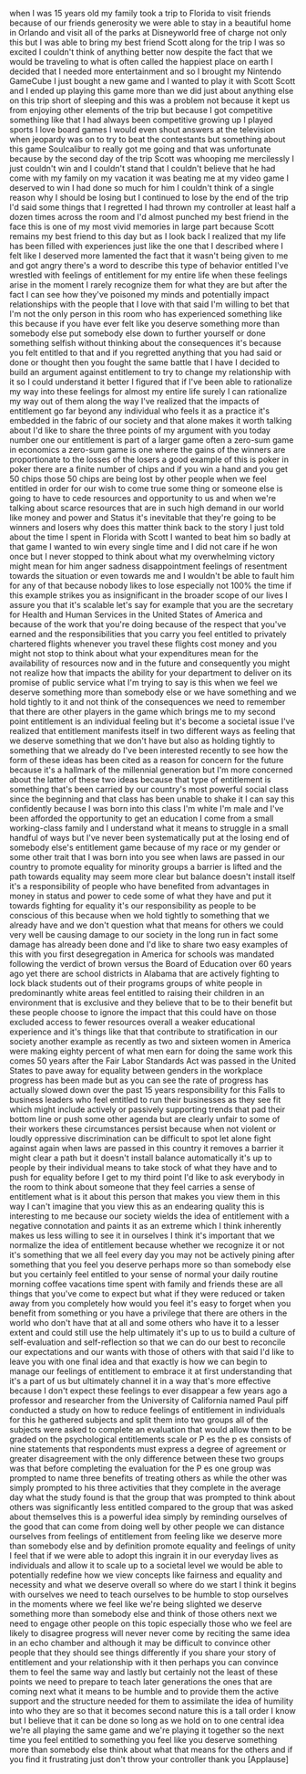 
when I was 15 years old my family took a
trip to Florida to visit friends because
of our friends generosity we were able
to stay in a beautiful home in Orlando
and visit all of the parks at
Disneyworld free of charge not only this
but I was able to bring my best friend
Scott along for the trip I was so
excited I couldn&#39;t think of anything
better now despite the fact that we
would be traveling to what is often
called the happiest place on earth I
decided that I needed more entertainment
and so I brought my Nintendo GameCube I
just bought a new game and I wanted to
play it with Scott Scott and I ended up
playing this game more than we did just
about anything else on this trip short
of sleeping and this was a problem not
because it kept us from enjoying other
elements of the trip but because I got
competitive something like that
I had always been competitive growing up
I played sports I love board games I
would even shout answers at the
television when jeopardy was on to try
to beat the contestants but something
about this game Soulcalibur to really
got me going and that was unfortunate
because by the second day of the trip
Scott was whooping me mercilessly
I just couldn&#39;t win and I couldn&#39;t stand
that I couldn&#39;t believe that he had come
with my family on my vacation
it was beating me at my video game I
deserved to win I had done so much for
him I couldn&#39;t think of a single reason
why I should be losing but I continued
to lose
by the end of the trip I&#39;d said some
things that I regretted I had thrown my
controller at least half a dozen times
across the room and I&#39;d almost punched
my best friend in the face this is one
of my most vivid memories in large part
because Scott remains my best friend to
this day but as I look back I realized
that my life has been filled with
experiences just like the one that I
described where I felt like I deserved
more lamented the fact that it wasn&#39;t
being given to me and got angry there&#39;s
a word to describe this type of behavior
entitled I&#39;ve wrestled with feelings of
entitlement for my entire life when
these feelings arise in the moment I
rarely recognize them for what they are
but after the fact I can see how they&#39;ve
poisoned my minds and potentially impact
relationships with the people that I
love with that said I&#39;m willing to bet
that I&#39;m not the only person in this
room who has experienced something like
this because if you have ever felt like
you deserve something more than somebody
else put somebody else down to further
yourself or done something selfish
without thinking about the consequences
it&#39;s because you felt entitled to that
and if you regretted anything that you
had said or done or thought then you
fought the same battle that I have
I decided to build an argument against
entitlement to try to change my
relationship with it so I could
understand it better I figured that if
I&#39;ve been able to rationalize my way
into these feelings for almost my entire
life surely I can rationalize my way out
of them along the way I&#39;ve realized that
the impacts of entitlement go far beyond
any individual who feels it as a
practice it&#39;s embedded in the fabric of
our society and that alone makes it
worth talking about I&#39;d like to share
the three points of my argument with you
today
number one our entitlement is part of a
larger game often a zero-sum game in
economics a zero-sum game is one where
the gains of the winners are
proportionate to the losses of the
losers a good example of this is poker
in poker there are a finite number of
chips and if you win a hand and you get
50 chips those 50 chips are being lost
by other people when we feel entitled in
order for our wish to come true some
thing or someone else is going to have
to cede resources and opportunity to us
and when we&#39;re talking about scarce
resources that are in such high demand
in our world like money and power and
Status it&#39;s inevitable that they&#39;re
going to be winners and losers why does
this matter
think back to the story I just told
about the time I spent in Florida with
Scott I wanted to beat him so badly at
that game I wanted to win every single
time and I did not care if he won once
but I never stopped to think about what
my overwhelming victory might mean for
him anger sadness disappointment
feelings of resentment towards the
situation or even towards me and I
wouldn&#39;t be able to fault him for any of
that because nobody likes to lose
especially not 100%
the time if this example strikes you as
insignificant in the broader scope of
our lives I assure you that it&#39;s
scalable let&#39;s say for example that you
are the secretary for Health and Human
Services
in the United States of America and
because of the work that you&#39;re doing
because of the respect that you&#39;ve
earned and the responsibilities that you
carry you feel entitled to privately
chartered flights whenever you travel
these flights cost money and you might
not stop to think about what your
expenditures mean for the availability
of resources now and in the future and
consequently you might not realize how
that impacts the ability for your
department to deliver on its promise of
public service what I&#39;m trying to say is
this when we feel we deserve something
more than somebody else or we have
something and we hold tightly to it and
not think of the consequences we need to
remember that there are other players in
the game which brings me to my second
point entitlement is an individual
feeling but it&#39;s become a societal issue
I&#39;ve realized that entitlement manifests
itself in two different ways as feeling
that we deserve something that we don&#39;t
have but also as holding tightly to
something that we already do I&#39;ve been
interested recently to see how the form
of these ideas has been cited as a
reason for concern for the future
because it&#39;s a hallmark of the
millennial generation but I&#39;m more
concerned about the latter of these two
ideas because that type of entitlement
is something that&#39;s been carried by our
country&#39;s most powerful social class
since the beginning and that class has
been unable to shake it I can say this
confidently because I was born into this
class I&#39;m white I&#39;m male and I&#39;ve been
afforded the opportunity to get an
education
I come from a small working-class family
and I understand what it means to
struggle in a small handful of ways but
I&#39;ve never been systematically put at
the losing end of somebody else&#39;s
entitlement game because of my race or
my gender or some other trait that I was
born into
you see when laws are passed in our
country to promote equality for minority
groups a barrier is lifted and the path
towards equality may seem more clear but
balance doesn&#39;t install itself it&#39;s a
responsibility of people who have
benefited from advantages in money in
status and power to cede some of what
they have and put it towards fighting
for equality it&#39;s our responsibility as
people to be conscious of this because
when we hold tightly to something that
we already have and we don&#39;t question
what that means for others we could very
well be causing damage to our society in
the long run in fact some damage has
already been done and I&#39;d like to share
two easy examples of this with you first
desegregation in America for schools was
mandated following the verdict of brown
versus the Board of Education over 60
years ago
yet there are school districts in
Alabama that are actively fighting to
lock black students out of their
programs groups of white people in
predominantly white areas feel entitled
to raising their children in an
environment that is exclusive and they
believe that to be to their benefit but
these people choose to ignore the impact
that this could have on those excluded
access to fewer resources overall a
weaker educational experience and it&#39;s
things like that that contribute to
stratification in our society another
example as recently as two
and sixteen women in America were making
eighty percent of what men earn for
doing the same work this comes 50 years
after the Fair Labor Standards Act was
passed in the United States to pave away
for equality between genders in the
workplace progress has been made but as
you can see the rate of progress has
actually slowed down over the past 15
years responsibility for this Falls to
business leaders who feel entitled to
run their businesses as they see fit
which might include actively or
passively supporting trends that pad
their bottom line or push some other
agenda but are clearly unfair to some of
their workers these circumstances
persist because when not violent or
loudly oppressive discrimination can be
difficult to spot let alone fight
against again when laws are passed in
this country it removes a barrier it
might clear a path but it doesn&#39;t
install balance automatically it&#39;s up to
people by their individual means to take
stock of what they have and to push for
equality before I get to my third point
I&#39;d like to ask everybody in the room to
think about someone that they feel
carries a sense of entitlement what is
it about this person that makes you view
them in this way I can&#39;t imagine that
you view this as an endearing quality
this is interesting to me because our
society wields the idea of entitlement
with a negative connotation and paints
it as an extreme which I think
inherently makes us less willing to see
it in ourselves I think it&#39;s important
that we normalize the idea of
entitlement because whether we recognize
it or not it&#39;s something that we all
feel every day
you may not be actively pining after
something that you feel you deserve
perhaps more so than somebody else but
you certainly feel entitled to your
sense of normal your daily routine
morning coffee vacations time spent with
family and friends these are all things
that you&#39;ve come to expect but what if
they were reduced or taken away from you
completely how would you feel it&#39;s easy
to forget when you benefit from
something or you have a privilege that
there are others in the world who don&#39;t
have that at all and some others who
have it to a lesser extent and could
still use the help
ultimately it&#39;s up to us to build a
culture of self-evaluation and
self-reflection so that we can do our
best to reconcile our expectations and
our wants with those of others with that
said I&#39;d like to leave you with one
final idea and that exactly is how we
can begin to manage our feelings of
entitlement to embrace it at first
understanding that it&#39;s a part of us but
ultimately channel it in a way that&#39;s
more effective because I don&#39;t expect
these feelings to ever disappear a few
years ago a professor and researcher
from the University of California named
Paul piff conducted a study on how to
reduce feelings of entitlement in
individuals for this he gathered
subjects and split them into two groups
all of the subjects were asked to
complete an evaluation that would allow
them to be graded on the psychological
entitlements scale or P es the p es
consists of nine statements that
respondents must express a degree of
agreement or greater disagreement with
the only difference between these two
groups was that before completing the
evaluation for the P es one group was
prompted to name three benefits of
treating others as
while the other was simply prompted to
his three activities that they complete
in the average day what the study found
is that the group that was prompted to
think about others was significantly
less entitled compared to the group that
was asked about themselves this is a
powerful idea simply by reminding
ourselves of the good that can come from
doing well by other people
we can distance ourselves from feelings
of entitlement from feeling like we
deserve more than somebody else and by
definition promote equality and feelings
of unity I feel that if we were able to
adopt this ingrain it in our everyday
lives as individuals and allow it to
scale up to a societal level we would be
able to potentially redefine how we view
concepts like fairness and equality and
necessity and what we deserve overall so
where do we start I think it begins with
ourselves we need to teach ourselves to
be humble to stop ourselves in the
moments where we feel like we&#39;re being
slighted we deserve something more than
somebody else and think of those others
next we need to engage other people on
this topic especially those who we feel
are likely to disagree progress will
never never come by reciting the same
idea in an echo chamber and although it
may be difficult to convince other
people that they should see things
differently if you share your story of
entitlement and your relationship with
it then perhaps you can convince them to
feel the same way and lastly but
certainly not the least of these points
we need to prepare to teach later
generations the ones that are coming
next
what it means to be humble and to
provide them the active support and the
structure needed for them to assimilate
the idea of humility into who they are
so that it becomes second nature this is
a tall order I know but I believe that
it can be done so long as we hold on to
one central idea we&#39;re all playing the
same game and we&#39;re playing it together
so the next time you feel entitled to
something you feel like you deserve
something more than somebody else think
about what that means for the others and
if you find it frustrating just don&#39;t
throw your controller thank you
[Applause]
